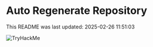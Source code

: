 # Auto Regenerate Repository

This README was last updated: 2025-02-26 11:51:03

 ![TryHackMe](https://tryhackme.com/badge/533634)